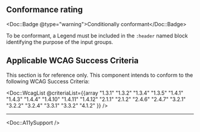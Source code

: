## Conformance rating

<Doc::Badge @type="warning">Conditionally conformant</Doc::Badge>

To be conformant, a Legend must be included in the `:header` named block identifying the purpose of the input groups.

## Applicable WCAG Success Criteria

This section is for reference only. This component intends to conform to the following WCAG Success Criteria:

<Doc::WcagList @criteriaList={{array "1.3.1" "1.3.2" "1.3.4" "1.3.5" "1.4.1" "1.4.3" "1.4.4" "1.4.10" "1.4.11" "1.4.12" "2.1.1" "2.1.2" "2.4.6" "2.4.7" "3.2.1" "3.2.2" "3.2.4" "3.3.1" "3.3.2" "4.1.2" }} />

---

<Doc::A11ySupport />
